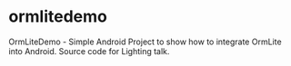 ormlitedemo
===========

OrmLiteDemo - Simple Android Project to show how to integrate OrmLite into Android. Source code for Lighting talk.